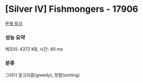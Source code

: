 # [Silver IV] Fishmongers - 17906 

[문제 링크](https://www.acmicpc.net/problem/17906) 

### 성능 요약

메모리: 4372 KB, 시간: 40 ms

### 분류

그리디 알고리즘(greedy), 정렬(sorting)

